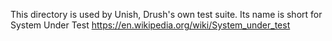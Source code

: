 This directory is used by Unish, Drush's own test suite. Its name is short for System Under Test https://en.wikipedia.org/wiki/System_under_test